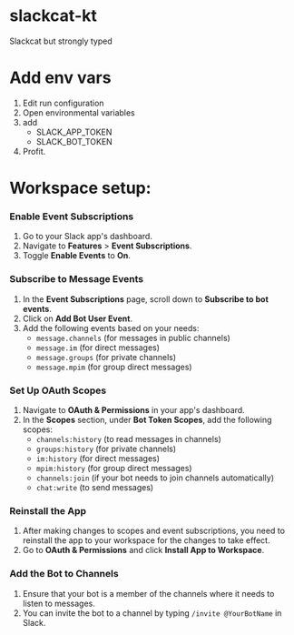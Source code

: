 # slackcat-kt
Slackcat but strongly typed


# Add env vars

1. Edit run configuration
2. Open environmental variables
3. add
   * SLACK_APP_TOKEN
   * SLACK_BOT_TOKEN
4. Profit.


#  Workspace setup:

### Enable Event Subscriptions

1. Go to your Slack app's dashboard.
2. Navigate to **Features** > **Event Subscriptions**.
3. Toggle **Enable Events** to **On**.

### Subscribe to Message Events

1. In the **Event Subscriptions** page, scroll down to **Subscribe to bot events**.
2. Click on **Add Bot User Event**.
3. Add the following events based on your needs:
    - `message.channels` (for messages in public channels)
    - `message.im` (for direct messages)
    - `message.groups` (for private channels)
    - `message.mpim` (for group direct messages)

### Set Up OAuth Scopes

1. Navigate to **OAuth & Permissions** in your app's dashboard.
2. In the **Scopes** section, under **Bot Token Scopes**, add the following scopes:
    - `channels:history` (to read messages in channels)
    - `groups:history` (for private channels)
    - `im:history` (for direct messages)
    - `mpim:history` (for group direct messages)
    - `channels:join` (if your bot needs to join channels automatically)
    - `chat:write` (to send messages)

### Reinstall the App

1. After making changes to scopes and event subscriptions, you need to reinstall the app to your workspace for the changes to take effect.
2. Go to **OAuth & Permissions** and click **Install App to Workspace**.

### Add the Bot to Channels

1. Ensure that your bot is a member of the channels where it needs to listen to messages.
2. You can invite the bot to a channel by typing `/invite @YourBotName` in Slack.
